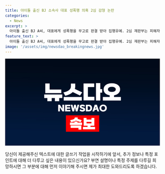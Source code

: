 ```yaml
---
title: 아이돌 출신 BJ 소속사 대표 성폭행 의혹 2심 감형 논란
categories:
  - News
excerpt: >
  아이돌 출신 BJ A씨, 대표에게 성폭행을 무고로 판결 받아 집행유예. 2심 재판부는 피해자가 억울하게 처벌받았을 가능성 언급하며 집행유예 판결. 피고인의 반성과 갱생 기회 고려하며 사회봉사 160시간 명령. A씨는 푸른색 수의로 재판에 출석하며 선고 후 눈물 흘려. 이전에는 성폭행 혐의로 1심에서 실형을 받았던 아이돌 출신 BJ.
feature_text: >
  아이돌 출신 BJ A씨, 대표에게 성폭행을 무고로 판결 받아 집행유예. 2심 재판부는 피해자가 억울하게 처벌받았을 가능성 언급하며 집행유예 판결. 피고인의 반성과 갱생 기회 고려하며 사회봉사 160시간 명령. A씨는 푸른색 수의로 재판에 출석하며 선고 후 눈물 흘려. 이전에는 성폭행 혐의로 1심에서 실형을 받았던 아이돌 출신 BJ.
image: '/assets/img/newsdao_breakingnews.jpg'
---
```


<p><img src="/assets/img/newsdao_breakingnews.jpg" alt="koreaapp 속보" /></p>

<p>당신이 제공해주신 텍스트에 대한 글쓰기 작업을 시작하기에 앞서, 추가 정보나 특정 포인트에 대해 더 다루고 싶은 내용이 있으신가요? 부연 설명이나 특정 주제를 다루길 희망하시면 그 부분에 대해 먼저 이야기해 주시면 제가 최대한 도와드리도록 하겠습니다.</p>

